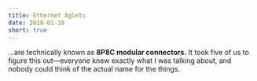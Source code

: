 ```yaml
---
title: Ethernet Aglets
date: 2018-01-18
short: true
---
```

...are technically known as **8P8C modular connectors.**
It took five of us to figure this out—everyone knew exactly what I was talking about,
and nobody could think of the actual name for the things.
